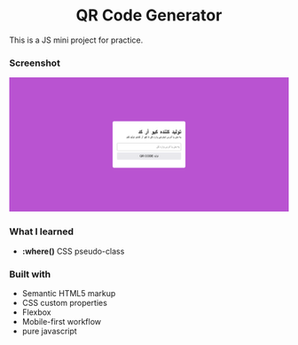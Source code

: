 <h1 align="center">QR Code Generator</h1>

This is a JS mini project for practice.

### Screenshot

![screenshot](screenshot.png)

### What I learned

- <b>:where()</b> CSS pseudo-class

### Built with

- Semantic HTML5 markup
- CSS custom properties
- Flexbox
- Mobile-first workflow
- pure javascript
